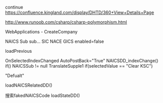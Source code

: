 
continue https://confluence.kingland.com/display/DHTD/360+View+Details+Page

http://www.runoob.com/csharp/csharp-polymorphism.html


WebApplications - CreateCompany  
<tr>
<td> NAICS   Sub  <asp:Label id="label1" runat="server" table... visble="true">sub...</asp:Label>    
SIC NACE    <table>GICS  enabled=false

loadPrevious

OnSelectedIndexChanged  AutoPostBack="True"
NAICSDD_indexChange()
if()
NAICSSub != null
TranslateSupple1
if(selectedValue == "Clear KSC")

"Defualt" 

loadNAICSRelatedDD()

搜索fakedNAICSCode   loadStateDD()
